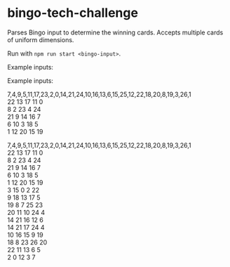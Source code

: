 # bingo-tech-challenge

Parses Bingo input to determine the winning cards. Accepts multiple cards of uniform dimensions.

Run with `npm run start <bingo-input>`.

Example inputs:

Example inputs:

7,4,9,5,11,17,23,2,0,14,21,24,10,16,13,6,15,25,12,22,18,20,8,19,3,26,1  
22 13 17 11 0  
8 2 23 4 24  
21 9 14 16 7  
6 10 3 18 5  
1 12 20 15 19  


7,4,9,5,11,17,23,2,0,14,21,24,10,16,13,6,15,25,12,22,18,20,8,19,3,26,1  
22 13 17 11 0  
8 2 23 4 24  
21 9 14 16 7  
6 10 3 18 5  
1 12 20 15 19  
3 15 0 2 22  
9 18 13 17 5  
19 8 7 25 23  
20 11 10 24 4  
14 21 16 12 6  
14 21 17 24 4  
10 16 15 9 19  
18 8 23 26 20  
22 11 13 6 5  
2 0 12 3 7  
